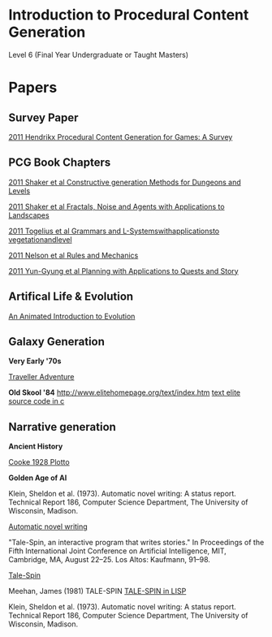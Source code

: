 # Introduction to Procedural Content Generation

Level 6 (Final Year Undergraduate or Taught Masters)

# Papers

## Survey Paper

[2011 Hendrikx Procedural Content Generation for Games: A Survey](./papers/2011_Hendrikx_ProceduralContentGenerationforGames.pdf)


## PCG Book Chapters

[2011 Shaker et al Constructive generation Methods for Dungeons and Levels](./papers/pcgbook/chapter03.pdf)

[2011 Shaker et al  Fractals, Noise and Agents with Applications to Landscapes](./papers/pcgbook/chapter04.pdf)

[2011 Togelius et al Grammars and L-Systemswithapplicationsto vegetationandlevel](./papers/pcgbook/chapter05.pdf)

[2011 Nelson et al Rules and Mechanics](./papers/pcgbook/chapter06.pdf)

[2011 Yun-Gyung et al  Planning with Applications to Quests and Story](./papers/pcgbook/chapter07.pdf)

## Artifical Life & Evolution

[An Animated Introduction to Evolution](https://www.youtube.com/playlist?list=PLKortajF2dPBWMIS6KF4RLtQiG6KQrTdB)


## Galaxy Generation

**Very Early '70s**

[Traveller Adventure](http://wiki.travellerrpg.com/Classic_Traveller)

**Old Skool '84**
http://www.elitehomepage.org/text/index.htm
[text elite source code in c](./assets/b9101315.zip)


## Narrative generation

**Ancient History**

[Cooke 1928 Plotto](https://archive.org/details/plottonewmethodo00cook)


**Golden Age of AI**


Klein, Sheldon et al. (1973). Automatic novel writing: A status report. Technical Report 186, Computer Science Department, The University of Wisconsin, Madison.

[Automatic novel writing](https://minds.wisconsin.edu/handle/1793/57816)


"Tale-Spin, an interactive program that writes stories." In Proceedings of the Fifth International Joint Conference on Artificial Intelligence, MIT, Cambridge, MA, August 22–25. Los Altos: Kaufmann, 91–98.

[Tale-Spin](./papers/story/013.pdf)


Meehan, James (1981) TALE-SPIN
[TALE-SPIN in LISP](https://news.ycombinator.com/item?id=9947986)



Klein, Sheldon et al. (1973). Automatic novel writing: A status report. Technical Report 186, Computer Science Department, The University of Wisconsin, Madison.
